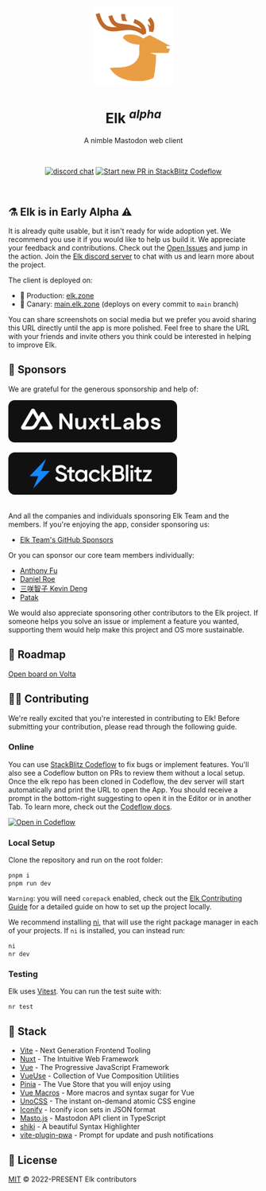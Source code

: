 <p align="center">
  <a href="https://elk.zone" target="_blank" rel="noopener noreferrer">
    <img width="160" height="160" src="./public/logo.svg" alt="Elk logo">
  </a>
</p>

<h1 align="center"/>Elk <sup><em>alpha</em></sup></h1>

<p align="center">
A nimble Mastodon web client
</p>

<br/>
<p align="center">
  <a href="https://chat.elk.zone"><img src="https://img.shields.io/badge/chat-discord-blue?style=flat&logo=discord" alt="discord chat"></a>
  <a href="https://pr.new/elk-zone/elk"><img src="https://developer.stackblitz.com/img/start_pr_dark_small.svg" alt="Start new PR in StackBlitz Codeflow"></a>
</p>
<br/>

## ⚗️ Elk is in Early Alpha ⚠️ 

It is already quite usable, but it isn't ready for wide adoption yet. We recommend you use it if you would like to help us build it. We appreciate your feedback and contributions. Check out the [Open Issues](https://github.com/elk-zone/elk/issues) and jump in the action. Join the [Elk discord server](https://chat.elk.zone) to chat with us and learn more about the project.

The client is deployed on:

- 🦌 Production: [elk.zone](https://elk.zone)
- 🐙 Canary: [main.elk.zone](https://main.elk.zone) (deploys on every commit to `main` branch)

You can share screenshots on social media but we prefer you avoid sharing this URL directly until the app is more polished. Feel free to share the URL with your friends and invite others you think could be interested in helping to improve Elk.

## 💖 Sponsors

We are grateful for the generous sponsorship and help of:

<a href="https://nuxtlabs.com/" target="_blank" rel="noopener noreferrer" >
  <img src="./images/nuxtlabs.svg" alt="NuxtLabs" height="85">
</a>
<br><br>
<a href="https://stackblitz.com/" target="_blank" rel="noopener noreferrer" >
  <img src="./images/stackblitz.svg" alt="StackBlitz" height="85">
</a>
<br><br>

And all the companies and individuals sponsoring Elk Team and the members. If you're enjoying the app, consider sponsoring us:

- [Elk Team's GitHub Sponsors](https://github.com/sponsors/elk-zone)

Or you can sponsor our core team members individually:

- [Anthony Fu](https://github.com/sponsors/antfu)
- [Daniel Roe](https://github.com/sponsors/danielroe)
- [三咲智子 Kevin Deng](https://github.com/sponsors/sxzz)
- [Patak](https://github.com/sponsors/patak-dev)

We would also appreciate sponsoring other contributors to the Elk project. If someone helps you solve an issue or implement a feature you wanted, supporting them would help make this project and OS more sustainable.

## 📍 Roadmap

[Open board on Volta](https://volta.net/elk-zone/elk)

## 🧑‍💻 Contributing

We're really excited that you're interested in contributing to Elk! Before submitting your contribution, please read through the following guide.

### Online

You can use [StackBlitz Codeflow](https://stackblitz.com/codeflow) to fix bugs or implement features. You'll also see a Codeflow button on PRs to review them without a local setup. Once the elk repo has been cloned in Codeflow, the dev server will start automatically and print the URL to open the App. You should receive a prompt in the bottom-right suggesting to open it in the Editor or in another Tab. To learn more, check out the [Codeflow docs](https://developer.stackblitz.com/codeflow/what-is-codeflow). 

[![Open in Codeflow](https://developer.stackblitz.com/img/open_in_codeflow.svg)](https://pr.new/elk-zone/elk)

### Local Setup

Clone the repository and run on the root folder:

```
pnpm i
pnpm run dev
```

`Warning`: you will need `corepack` enabled, check out the [Elk Contributing Guide](./CONTRIBUTING.md) for a detailed guide on how to set up the project locally.

We recommend installing [ni](https://github.com/antfu/ni#ni), that will use the right package manager in each of your projects. If `ni` is installed, you can instead run:

```
ni
nr dev
```

### Testing

Elk uses [Vitest](https://vitest.dev). You can run the test suite with:

```
nr test
```

## 🦄 Stack

- [Vite](https://vitejs.dev/) - Next Generation Frontend Tooling
- [Nuxt](https://nuxt.com/) - The Intuitive Web Framework
- [Vue](https://vuejs.org/) - The Progressive JavaScript Framework
- [VueUse](https://vueuse.org/) - Collection of Vue Composition Utilities
- [Pinia](https://pinia.vuejs.org/) - The Vue Store that you will enjoy using
- [Vue Macros](https://vue-macros.sxzz.moe/) - More macros and syntax sugar for Vue
- [UnoCSS](https://uno.antfu.me/) - The instant on-demand atomic CSS engine
- [Iconify](https://github.com/iconify/icon-sets#iconify-icon-sets-in-json-format) - Iconify icon sets in JSON format
- [Masto.js](https://neet.github.io/masto.js) - Mastodon API client in TypeScript
- [shiki](https://shiki.matsu.io/) - A beautiful Syntax Highlighter
- [vite-plugin-pwa](https://github.com/vite-pwa/vite-plugin-pwa) - Prompt for update and push notifications

## 📄 License

[MIT](./LICENSE) &copy; 2022-PRESENT Elk contributors
